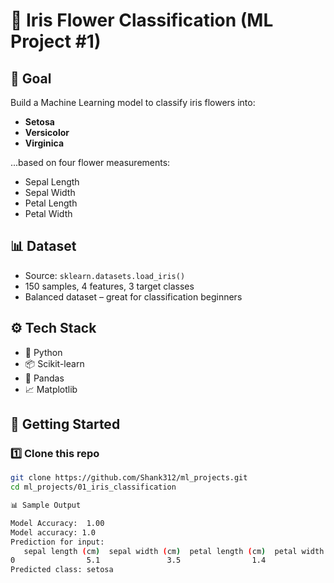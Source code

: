 
# 🌸 Iris Flower Classification (ML Project #1)

## 🎯 Goal
Build a Machine Learning model to classify iris flowers into:
- **Setosa**
- **Versicolor**
- **Virginica**

...based on four flower measurements:
- Sepal Length
- Sepal Width
- Petal Length
- Petal Width

## 📊 Dataset
- Source: `sklearn.datasets.load_iris()`
- 150 samples, 4 features, 3 target classes
- Balanced dataset – great for classification beginners

## ⚙️ Tech Stack
- 🐍 Python
- 📦 Scikit-learn
- 🐼 Pandas
- 📈 Matplotlib

## 🚀 Getting Started

### 1️⃣ Clone this repo
```bash
git clone https://github.com/Shank312/ml_projects.git
cd ml_projects/01_iris_classification

📊 Sample Output

Model Accuracy:  1.00
Model accuracy: 1.0
Prediction for input:
   sepal length (cm)  sepal width (cm)  petal length (cm)  petal width (cm)
0                5.1               3.5                1.4               0.2
Predicted class: setosa


